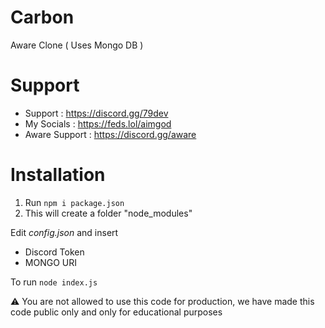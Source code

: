 # Carbon
Aware Clone ( Uses Mongo DB )

# Support 

- Support : https://discord.gg/79dev
- My Socials : https://feds.lol/aimgod
- Aware Support : https://discord.gg/aware 

# Installation 

1. Run ```npm i package.json```
2. This will create a folder "node_modules"

Edit *config.json* and insert
- Discord Token
- MONGO URI

To run ```node index.js```


⚠️ You are not allowed to use this code for production, we have made this code public only and only for educational purposes 
